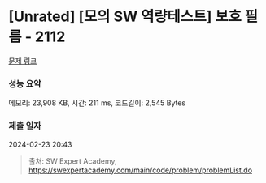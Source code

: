 # [Unrated] [모의 SW 역량테스트] 보호 필름 - 2112 

[문제 링크](https://swexpertacademy.com/main/code/problem/problemDetail.do?contestProbId=AV5V1SYKAaUDFAWu) 

### 성능 요약

메모리: 23,908 KB, 시간: 211 ms, 코드길이: 2,545 Bytes

### 제출 일자

2024-02-23 20:43



> 출처: SW Expert Academy, https://swexpertacademy.com/main/code/problem/problemList.do